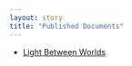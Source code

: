 ```yaml
---
layout: story
title: "Published Documents"
---
```

                
- [Light Between Worlds](Light-Between-Worlds)
